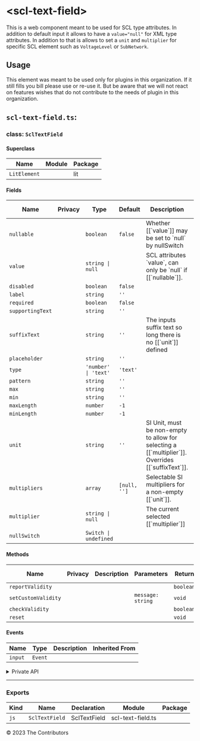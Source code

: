 # \<scl-text-field>

This is a web component meant to be used for SCL type attributes. In addition to default input it allows to have a `value="null"` for XML type attributes. In addition to that is allows to set a `unit` and `multiplier` for specific SCL element such as `VoltageLevel` or `SubNetwork`.

## Usage

This element was meant to be used only for plugins in this organization. If it still fills you bill please use or re-use it. But be aware that we will not react on features wishes that do not contribute to the needs of plugin in this organization.


## `scl-text-field.ts`:

### class: `SclTextField`

#### Superclass

| Name         | Module | Package |
| ------------ | ------ | ------- |
| `LitElement` |        | lit     |

#### Fields

| Name             | Privacy | Type                  | Default      | Description                                                                                                   | Inherited From |
| ---------------- | ------- | --------------------- | ------------ | ------------------------------------------------------------------------------------------------------------- | -------------- |
| `nullable`       |         | `boolean`             | `false`      | Whether \[\[\`value\`]] may be set to \`null\` by nullSwitch                                                  |                |
| `value`          |         | `string \| null`      |              | SCL attributes \`value\`, can only be \`null\` if \[\[\`nullable\`]].                                         |                |
| `disabled`       |         | `boolean`             | `false`      |                                                                                                               |                |
| `label`          |         | `string`              | `''`         |                                                                                                               |                |
| `required`       |         | `boolean`             | `false`      |                                                                                                               |                |
| `supportingText` |         | `string`              | `''`         |                                                                                                               |                |
| `suffixText`     |         | `string`              | `''`         | The inputs suffix text so long there is no \[\[\`unit\`]] defined                                             |                |
| `placeholder`    |         | `string`              | `''`         |                                                                                                               |                |
| `type`           |         | `'number' \| 'text'`  | `'text'`     |                                                                                                               |                |
| `pattern`        |         | `string`              | `''`         |                                                                                                               |                |
| `max`            |         | `string`              | `''`         |                                                                                                               |                |
| `min`            |         | `string`              | `''`         |                                                                                                               |                |
| `maxLength`      |         | `number`              | `-1`         |                                                                                                               |                |
| `minLength`      |         | `number`              | `-1`         |                                                                                                               |                |
| `unit`           |         | `string`              | `''`         | SI Unit, must be non-empty to allow for selecting a \[\[\`multiplier\`]].&#xA;Overrides \[\[\`suffixText\`]]. |                |
| `multipliers`    |         | `array`               | `[null, '']` | Selectable SI multipliers for a non-empty \[\[\`unit\`]].                                                     |                |
| `multiplier`     |         | `string \| null`      |              | The current selected \[\[\`multiplier\`]]                                                                     |                |
| `nullSwitch`     |         | `Switch \| undefined` |              |                                                                                                               |                |

#### Methods

| Name                | Privacy | Description | Parameters        | Return    | Inherited From |
| ------------------- | ------- | ----------- | ----------------- | --------- | -------------- |
| `reportValidity`    |         |             |                   | `boolean` |                |
| `setCustomValidity` |         |             | `message: string` | `void`    |                |
| `checkValidity`     |         |             |                   | `boolean` |                |
| `reset`             |         |             |                   | `void`    |                |

#### Events

| Name    | Type    | Description | Inherited From |
| ------- | ------- | ----------- | -------------- |
| `input` | `Event` |             |                |

<details><summary>Private API</summary>

#### Fields

| Name              | Privacy | Type                     | Default | Description | Inherited From |
| ----------------- | ------- | ------------------------ | ------- | ----------- | -------------- |
| `textFieldValue`  | private | `string`                 | `''`    |             |                |
| `multiplierIndex` | private | `number`                 | `0`     |             |                |
| `isNull`          | private | `boolean`                | `false` |             |                |
| `parkedValue`     | private | `string \| null`         | `null`  |             |                |
| `null`            | private | `boolean`                |         |             |                |
| `multiplierMenu`  | private | `Menu \| undefined`      |         |             |                |
| `textField`       | private | `TextField \| undefined` |         |             |                |

#### Methods

| Name                   | Privacy | Description | Parameters           | Return           | Inherited From |
| ---------------------- | ------- | ----------- | -------------------- | ---------------- | -------------- |
| `returnParkedValue`    | private |             |                      | `void`           |                |
| `parkValue`            | private |             |                      | `void`           |                |
| `selectMultiplier`     | private |             | `se: CloseMenuEvent` | `void`           |                |
| `renderMultiplierList` | private |             |                      | `TemplateResult` |                |
| `renderUnitSelector`   | private |             |                      | `TemplateResult` |                |
| `renderNullSwitch`     | private |             |                      | `TemplateResult` |                |

</details>

<hr/>

### Exports

| Kind | Name           | Declaration  | Module            | Package |
| ---- | -------------- | ------------ | ----------------- | ------- |
| `js` | `SclTextField` | SclTextField | scl-text-field.ts |         |


&copy; 2023 The Contributors
